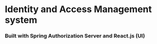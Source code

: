 # Identity and Access Management system

### Built with Spring Authorization Server and React.js (UI)
